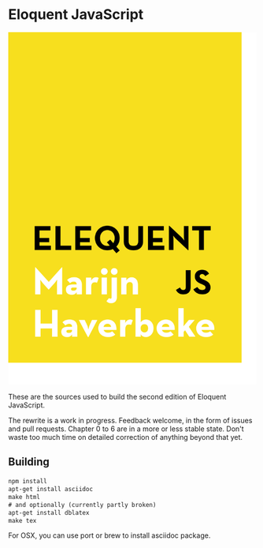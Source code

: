 # Eloquent JavaScript

![Book Cover](img/cover.svg)

These are the sources used to build the second edition of Eloquent
JavaScript.

The rewrite is a work in progress. Feedback welcome, in the form of
issues and pull requests. Chapter 0 to 6 are in a more or less stable
state. Don't waste too much time on detailed correction of anything
beyond that yet.

## Building

    npm install
    apt-get install asciidoc
    make html
    # and optionally (currently partly broken)
    apt-get install dblatex
    make tex

For OSX, you can use port or brew to install asciidoc package.
